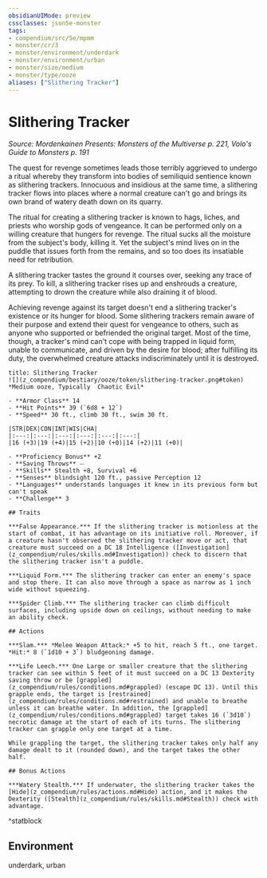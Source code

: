 ```yaml
---
obsidianUIMode: preview
cssclasses: json5e-monster
tags:
- compendium/src/5e/mpmm
- monster/cr/3
- monster/environment/underdark
- monster/environment/urban
- monster/size/medium
- monster/type/ooze
aliases: ["Slithering Tracker"]
---
```

# Slithering Tracker
*Source: Mordenkainen Presents: Monsters of the Multiverse p. 221, Volo's Guide to Monsters p. 191*  

The quest for revenge sometimes leads those terribly aggrieved to undergo a ritual whereby they transform into bodies of semiliquid sentience known as slithering trackers. Innocuous and insidious at the same time, a slithering tracker flows into places where a normal creature can't go and brings its own brand of watery death down on its quarry.

The ritual for creating a slithering tracker is known to hags, liches, and priests who worship gods of vengeance. It can be performed only on a willing creature that hungers for revenge. The ritual sucks all the moisture from the subject's body, killing it. Yet the subject's mind lives on in the puddle that issues forth from the remains, and so too does its insatiable need for retribution.

A slithering tracker tastes the ground it courses over, seeking any trace of its prey. To kill, a slithering tracker rises up and enshrouds a creature, attempting to drown the creature while also draining it of blood.

Achieving revenge against its target doesn't end a slithering tracker's existence or its hunger for blood. Some slithering trackers remain aware of their purpose and extend their quest for vengeance to others, such as anyone who supported or befriended the original target. Most of the time, though, a tracker's mind can't cope with being trapped in liquid form, unable to communicate, and driven by the desire for blood; after fulfilling its duty, the overwhelmed creature attacks indiscriminately until it is destroyed.

```ad-statblock
title: Slithering Tracker
![](z_compendium/bestiary/ooze/token/slithering-tracker.png#token)
*Medium ooze, Typically  Chaotic Evil*

- **Armor Class** 14 
- **Hit Points** 39 (`6d8 + 12`)
- **Speed** 30 ft., climb 30 ft., swim 30 ft.

|STR|DEX|CON|INT|WIS|CHA|
|:---:|:---:|:---:|:---:|:---:|:---:|
|16 (+3)|19 (+4)|15 (+2)|10 (+0)|14 (+2)|11 (+0)|

- **Proficiency Bonus** +2
- **Saving Throws** ⏤
- **Skills** Stealth +8, Survival +6
- **Senses** blindsight 120 ft., passive Perception 12
- **Languages** understands languages it knew in its previous form but can't speak
- **Challenge** 3

## Traits

***False Appearance.*** If the slithering tracker is motionless at the start of combat, it has advantage on its initiative roll. Moreover, if a creature hasn't observed the slithering tracker move or act, that creature must succeed on a DC 18 Intelligence ([Investigation](z_compendium/rules/skills.md#Investigation)) check to discern that the slithering tracker isn't a puddle.

***Liquid Form.*** The slithering tracker can enter an enemy's space and stop there. It can also move through a space as narrow as 1 inch wide without squeezing.

***Spider Climb.*** The slithering tracker can climb difficult surfaces, including upside down on ceilings, without needing to make an ability check.

## Actions

***Slam.*** *Melee Weapon Attack:* +5 to hit, reach 5 ft., one target. *Hit:* 8 (`1d10 + 3`) bludgeoning damage.

***Life Leech.*** One Large or smaller creature that the slithering tracker can see within 5 feet of it must succeed on a DC 13 Dexterity saving throw or be [grappled](z_compendium/rules/conditions.md#grappled) (escape DC 13). Until this grapple ends, the target is [restrained](z_compendium/rules/conditions.md#restrained) and unable to breathe unless it can breathe water. In addition, the [grappled](z_compendium/rules/conditions.md#grappled) target takes 16 (`3d10`) necrotic damage at the start of each of its turns. The slithering tracker can grapple only one target at a time.

While grappling the target, the slithering tracker takes only half any damage dealt to it (rounded down), and the target takes the other half.

## Bonus Actions

***Watery Stealth.*** If underwater, the slithering tracker takes the [Hide](z_compendium/rules/actions.md#Hide) action, and it makes the Dexterity ([Stealth](z_compendium/rules/skills.md#Stealth)) check with advantage.
```
^statblock

## Environment

underdark, urban